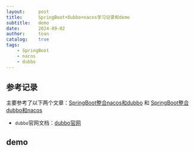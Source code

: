 ```yaml
---
layout:     post
title:      SpringBoot+Dubbo+nacos学习记录和demo
subtitle:   demo
date:       2024-09-02
author:     toan
catalog:	true
tags:
    - SpringBoot
    - nacos
    - dubbo
---
```




## 参考记录

主要参考了以下两个文章：[SpringBoot整合nacos和dubbo](https://blog.csdn.net/tian330726/article/details/140859257) 和 [SpringBoot整合dubbo和nacos](https://blog.csdn.net/qq_33479841/article/details/134379397)

* `dubbo`官网文档：[dubbo官网](https://cn.dubbo.apache.org/zh-cn/overview/home/)

## demo

